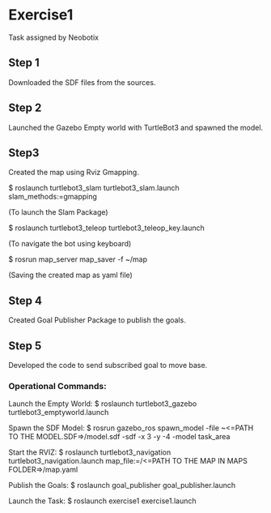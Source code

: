 # Exercise1
Task assigned by Neobotix


## Step 1
Downloaded the SDF files from the sources.

## Step 2
Launched the Gazebo Empty world with TurtleBot3 and spawned the model.

## Step3
Created the map using Rviz Gmapping.

$ roslaunch turtlebot3_slam turtlebot3_slam.launch slam_methods:=gmapping

(To launch the Slam Package)

$ roslaunch turtlebot3_teleop turtlebot3_teleop_key.launch

(To navigate the bot using keyboard)

$ rosrun map_server map_saver -f ~/map

(Saving the created map as yaml file)


## Step 4
Created Goal Publisher Package to publish the goals.

## Step 5
Developed the code to send subscribed goal to move base.

### Operational Commands:

Launch the Empty World: $ roslaunch turtlebot3_gazebo turtlebot3_emptyworld.launch

Spawn the SDF Model: $ rosrun gazebo_ros spawn_model -file ~<=PATH TO THE MODEL.SDF=>/model.sdf -sdf -x 3 -y -4 -model task_area

Start the RVIZ: $ roslaunch turtlebot3_navigation turtlebot3_navigation.launch map_file:=/<=PATH TO THE MAP IN MAPS FOLDER=>/map.yaml

Publish the Goals: $ roslaunch goal_publisher goal_publisher.launch

Launch the Task: $ roslaunch exercise1 exercise1.launch
